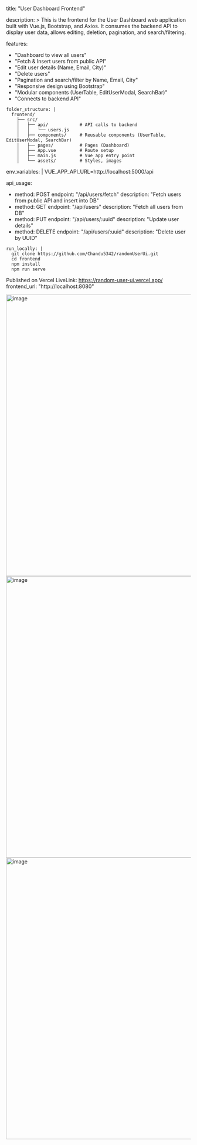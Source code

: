 title: "User Dashboard Frontend"

description: >
  This is the frontend for the User Dashboard web application built with
  Vue.js, Bootstrap, and Axios. It consumes the backend API to display
  user data, allows editing, deletion, pagination, and search/filtering.

features:
  - "Dashboard to view all users"
  - "Fetch & Insert users from public API"
  - "Edit user details (Name, Email, City)"
  - "Delete users"
  - "Pagination and search/filter by Name, Email, City"
  - "Responsive design using Bootstrap"
  - "Modular components (UserTable, EditUserModal, SearchBar)"
  - "Connects to backend API"

```
folder_structure: |
  frontend/
    ├── src/
    │   ├── api/            # API calls to backend
    │   │   └── users.js
    │   ├── components/     # Reusable components (UserTable, EditUserModal, SearchBar)
    │   ├── pages/          # Pages (Dashboard)
    │   ├── App.vue         # Route setup
    │   ├── main.js         # Vue app entry point
    │   └── assets/         # Styles, images
```

env_variables: |
  VUE_APP_API_URL=http://localhost:5000/api


api_usage:
  - method: POST
    endpoint: "/api/users/fetch"
    description: "Fetch users from public API and insert into DB"
  - method: GET
    endpoint: "/api/users"
    description: "Fetch all users from DB"
  - method: PUT
    endpoint: "/api/users/:uuid"
    description: "Update user details"
  - method: DELETE
    endpoint: "/api/users/:uuid"
    description: "Delete user by UUID"
```
run_locally: |
  git clone https://github.com/Chandu5342/randomUserUi.git
  cd frontend
  npm install
  npm run serve
```
Published on Vercel
LiveLink: https://random-user-ui.vercel.app/
frontend_url: "http://localhost:8080"

<img width="1366" height="768" alt="image" src="https://github.com/user-attachments/assets/558c4206-47c7-4cfe-9e91-e037d88873b5" />
<img width="1366" height="768" alt="image" src="https://github.com/user-attachments/assets/bbaa43c1-98ea-4160-b485-dc8b019a77a3" />
<img width="1366" height="768" alt="image" src="https://github.com/user-attachments/assets/cd35f7f0-8cf8-489d-8af8-e328627b4afd" />




